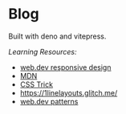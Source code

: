 # Blog

Built with deno and vitepress.

_Learning Resources:_

- [web.dev responsive design](https://web.dev/learn/design)
- [MDN](https://developer.mozilla.org/en-US/docs/Learn/CSS/CSS_layout/Responsive_Design)
- [CSS Trick](https://css-tricks.com/)
- https://1linelayouts.glitch.me/
- [web.dev patterns](https://web.dev/patterns)
